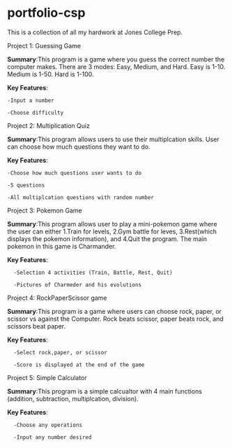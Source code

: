 # portfolio-csp

This is a collection of all my hardwork at Jones College Prep. 

Project 1: Guessing Game

**Summary**:This program is a game where you guess the correct number the computer makes. There are 3 modes: Easy, Medium, and Hard. Easy is 1-10. Medium is 1-50. Hard is 1-100. 

**Key Features**: 

    -Input a number 
    
    -Choose difficulty 
  

Project 2: Multiplication Quiz

**Summary**:This program allows users to use their multiplcation skills. User can choose how much questions they want to do. 

**Key Features**: 

    -Choose how much questions user wants to do 
    
    -5 questions 
    
    -All multiplcation questions with random number 


Project 3: Pokemon Game

**Summary**:This program allows user to play a mini-pokemon game where the user can either 1.Train for levels, 2.Gym battle for leves, 3.Rest(which displays the pokemon information), and 4.Quit the program. The main 
pokemon in this game is Charmander. 

**Key Features**: 

      -Selection 4 activities (Train, Battle, Rest, Quit)
      
      -Pictures of Charmeder and his evolutions


Project 4: RockPaperScissor game

**Summary**:This program is a game where users can choose rock, paper, or scissor vs against the Computer. Rock beats scissor, paper beats rock, and scissors beat paper. 

**Key Features**: 

      -Select rock,paper, or scissor
      
      -Score is displayed at the end of the game


Project 5: Simple Calculator

**Summary**:This program is a simple calcualtor with 4 main functions (addition, subtraction, multiplcation, division). 

**Key Features**:

      -Choose any operations 
      
      -Input any number desired
